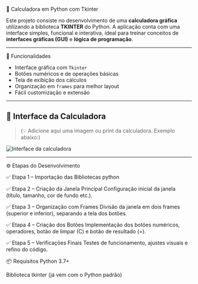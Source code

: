 🧮 Calculadora em Python com Tkinter

Este projeto consiste no desenvolvimento de uma **calculadora gráfica** utilizando a biblioteca <strong>TKINTER</strong> do Python. A aplicação conta com uma interface simples, funcional e interativa, ideal
para treinar conceitos de **interfaces gráficas (GUI)** e **lógica de programação**.

---

🚀 Funcionalidades

- Interface gráfica com `Tkinter`
- Botões numéricos e de operações básicas
- Tela de exibição dos cálculos
- Organização em `frames` para melhor layout
- Fácil customização e extensão

---

## 📸 Interface da Calculadora

> (💡 Adicione aqui uma imagem ou print da calculadora. Exemplo abaixo:)

![Interface da calculadora](caminho/para/sua/imagem.png)

---

⚙️ Etapas do Desenvolvimento

✅ Etapa 1 – Importação das Bibliotecas python

✅ Etapa 2 – Criação da Janela Principal
Configuração inicial da janela (título, tamanho, cor de fundo etc.).

✅ Etapa 3 – Organização com Frames
Divisão da janela em dois frames (superior e inferior), separando a tela dos botões.

✅ Etapa 4 – Criação dos Botões
Implementação dos botões numéricos, operadores, botão de limpar (C) e botão de resultado (=).

✅ Etapa 5 – Verificações Finais
Testes de funcionamento, ajustes visuais e refino do código.

📦 Requisitos
Python 3.7+

Biblioteca tkinter (já vem com o Python padrão)


